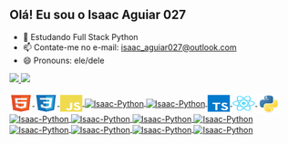## Olá! Eu sou o Isaac Aguiar 027


- 🔭 Estudando Full Stack Python
- 📫 Contate-me no e-mail: isaac_aguiar027@outlook.com
- 😄 Pronouns: ele/dele

<div>
  <a href="https://github.com/IsaacAguiar027">
  <img height="180em" src="https://github-readme-stats.vercel.app/api?username=IsaacAguiar027&show_icons=true&theme=radical&count_private=true"> 
  <img height="180em" src="https://github-readme-stats.vercel.app/api/top-langs/?username=IsaacAguiar027&layout=compact"/>   
</div>


<div style="display: inline_block"><br>
  <img align="center" alt="Isaac-HTML" height="30" width="40" src="https://raw.githubusercontent.com/devicons/devicon/master/icons/html5/html5-original.svg">
  <img align="center" alt="Isaac-CSS" height="30" width="40" src="https://raw.githubusercontent.com/devicons/devicon/master/icons/css3/css3-original.svg">
  <img align="center" alt="Isaac-Js" height="30" width="40" src="https://raw.githubusercontent.com/devicons/devicon/master/icons/javascript/javascript-plain.svg">
   <img align="center" alt="Isaac-Python" height="35" width="40" src="https://cdn.jsdelivr.net/gh/devicons/devicon@latest/icons/jquery/jquery-plain-wordmark.svg" />
    <img align="center" alt="Isaac-Python" height="35" width="40" src="https://cdn.jsdelivr.net/gh/devicons/devicon@latest/icons/bootstrap/bootstrap-original.svg" />
  
  <img align="center" alt="Isaac-Ts" height="30" width="40" src="https://raw.githubusercontent.com/devicons/devicon/master/icons/typescript/typescript-plain.svg">
  <img align="center" alt="Isaac-React" height="30" width="40" src="https://raw.githubusercontent.com/devicons/devicon/master/icons/react/react-original.svg">


  <img align="center" alt="Isaac-Python" height="35" width="40" src="https://raw.githubusercontent.com/devicons/devicon/master/icons/python/python-original.svg">
 

  <img align="center" alt="Isaac-Python" height="35" width="40" src="https://cdn.jsdelivr.net/gh/devicons/devicon@latest/icons/sass/sass-original.svg" />
  <img align="center" alt="Isaac-Python" height="35" width="40" src="https://cdn.jsdelivr.net/gh/devicons/devicon@latest/icons/gulp/gulp-plain.svg"/>
    <img align="center" alt="Isaac-Python" height="35" width="40" src="https://cdn.jsdelivr.net/gh/devicons/devicon@latest/icons/grunt/grunt-original-wordmark.svg"/>
    <img align="center" alt="Isaac-Python" height="40" width="40" src="https://cdn.jsdelivr.net/gh/devicons/devicon@latest/icons/less/less-plain-wordmark.svg"/>
    <img align="center" alt="Isaac-Python" height="28" width="40" src="https://cdn.jsdelivr.net/gh/devicons/devicon@latest/icons/vuejs/vuejs-original-wordmark.svg"/>
    <img align="center" alt="Isaac-Python" height="35" width="40" src="https://cdn.jsdelivr.net/gh/devicons/devicon@latest/icons/azuresqldatabase/azuresqldatabase-original.svg"/>
    <img align="center" alt="Isaac-Python" height="40" width="40" src="https://cdn.jsdelivr.net/gh/devicons/devicon@latest/icons/docker/docker-original.svg"/>
    <img align="center" alt="Isaac-Python" height="60" width="60" src="https://cdn.jsdelivr.net/gh/devicons/devicon@latest/icons/django/django-plain-wordmark.svg"/>
  
</div>
